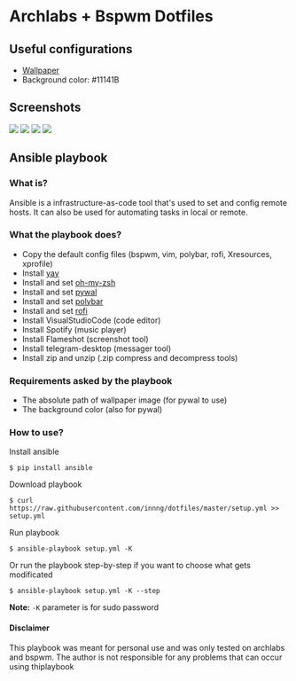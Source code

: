 # Archlabs + Bspwm Dotfiles

## Useful configurations
  * [Wallpaper](https://imgur.com/gallery/rM2fRya)
  * Background color: #11141B
  
##   

## Screenshots 
![](https://i.imgur.com/UBr8Gz3.png)
![](https://i.imgur.com/JBOkRKk.png)
![](https://i.imgur.com/1zF6Jop.png)
![](https://i.imgur.com/txQxxzR.png)

## Ansible playbook

### What is?
Ansible is a infrastructure-as-code tool that's used to set and config remote hosts. It can also be used for automating tasks in local or remote.

### What the playbook does?
  * Copy the default config files (bspwm, vim, polybar, rofi, Xresources, xprofile)
  * Install [yay](https://github.com/Jguer/yay)
  * Install and set [oh-my-zsh](https://github.com/ohmyzsh/ohmyzsh)
  * Install and set [pywal](https://github.com/dylanaraps/pywal)
  * Install and set [polybar](https://github.com/polybar/polybar)
  * Install and set [rofi](https://github.com/davatorium/rofi)
  * Install VisualStudioCode (code editor)
  * Install Spotify (music player)
  * Install Flameshot (screenshot tool)
  * Install telegram-desktop (messager tool)
  * Install zip and unzip (.zip compress and decompress tools)

### Requirements asked by the playbook
  * The absolute path of wallpaper image (for pywal to use)
  * The background color (also for pywal)

### How to use?
  Install ansible
  
  `$ pip install ansible`
  
  Download playbook
  
  `$ curl https://raw.githubusercontent.com/innng/dotfiles/master/setup.yml >> setup.yml`
  
  Run playbook
  
  `$ ansible-playbook setup.yml -K`
  
  Or run the playbook step-by-step if you want to choose what gets modificated
  
  `$ ansible-playbook setup.yml -K --step`
  
  **Note:** `-K` parameter is for sudo password
    
#### Disclaimer
This playbook was meant for personal use and was only tested on archlabs and bspwm. The author is not responsible for any problems that can occur using thiplaybook
